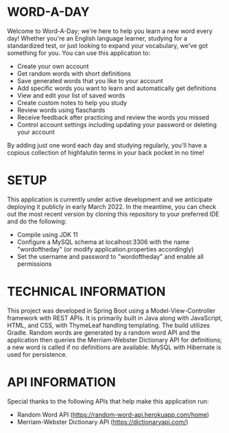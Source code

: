 # WORD-A-DAY

Welcome to Word-A-Day; we're here to help you learn a new word every day! Whether you're an English language learner, studying for a standardized test, or just looking to expand your vocabulary, we've got something for you. You can use this application to:
- Create your own account
- Get random words with short definitions
- Save generated words that you like to your account
- Add specific words you want to learn and automatically get definitions
- View and edit your list of saved words
- Create custom notes to help you study
- Review words using flaschards
- Receive feedback after practicing and review the words you missed
- Control account settings including updating your password or deleting your account

By adding just one word each day and studying regularly, you'll have a copious collection of highfalutin terms in your back pocket in no time!

# SETUP

This application is currently under active development and we anticipate deploying it publicly in early March 2022. In the meantime, you can check out the most recent version by cloning this repository to your preferred IDE and do the following:
- Compile using JDK 11
- Configure a MySQL schema at localhost:3306 with the name "wordoftheday" (or modify application.properties accordingly)
- Set the username and password to "wordoftheday" and enable all permissions

# TECHNICAL INFORMATION

This project was developed in Spring Boot using a Model-View-Controller framework with REST APIs. It is primarily built in Java along with JavaScript, HTML, and CSS, with ThymeLeaf handling templating. The build utilizes Gradle. Random words are generated by a random word API and the application then queries the Merriam-Webster Dictionary API for definitions; a new word is called if no definitions are available. MySQL with Hibernate is used for persistence.

# API INFORMATION

Special thanks to the following APIs that help make this application run:

- Random Word API (https://random-word-api.herokuapp.com/home)
- Merriam-Webster Dictionary API (https://dictionaryapi.com/)
